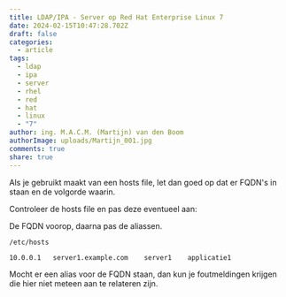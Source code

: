 ```yaml
---
title: LDAP/IPA - Server op Red Hat Enterprise Linux 7
date: 2024-02-15T10:47:28.702Z
draft: false
categories:
  - article
tags:
  - ldap
  - ipa
  - server
  - rhel
  - red
  - hat
  - linux
  - "7"
author: ing. M.A.C.M. (Martijn) van den Boom
authorImage: uploads/Martijn_001.jpg
comments: true
share: true
---
```

A﻿ls je gebruikt maakt van een hosts file, let dan goed op dat er FQDN's in staan en de volgorde waarin.

C﻿ontroleer de hosts file en pas deze eventueel aan:

De FQDN voorop, daarna pas de aliassen.

```
/etc/hosts

10.0.0.1   server1.example.com    server1    applicatie1
```

Mocht er een alias voor de FQDN staan, dan kun je foutmeldingen krijgen die hier niet meteen aan te relateren zijn.